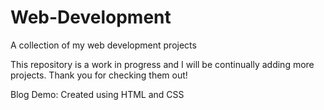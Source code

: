 # Web-Development
A collection of my web development projects

This repository is a work in progress and I will be continually adding more projects.
Thank you for checking them out!

Blog Demo: Created using HTML and CSS
